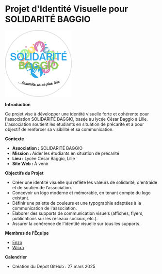 # Projet d'Identité Visuelle pour SOLIDARITÉ BAGGIO
<img src="assets/images/logo.png" width="220" height="auto" alt="Description de l'image">

**Introduction**

Ce projet vise à développer une identité visuelle forte et cohérente pour l'association SOLIDARITÉ BAGGIO, basée au lycée César Baggio à Lille. L'association soutient les étudiants en situation de précarité et a pour objectif de renforcer sa visibilité et sa communication.

**Contexte**

* **Association :** SOLIDARITÉ BAGGIO
* **Mission :** Aider les étudiants en situation de précarité
* **Lieu :** Lycée César Baggio, Lille
* **Site Web :** À venir

**Objectifs du Projet**

* Créer une identité visuelle qui reflète les valeurs de solidarité, d'entraide et de soutien de l'association.
* Concevoir un logo moderne et mémorable, en tenant compte du logo existant.
* Définir une palette de couleurs et une typographie adaptées à la communication de l'association.
* Élaborer des supports de communication visuels (affiches, flyers, publications sur les réseaux sociaux, etc.).
* Assurer la cohérence de l'identité visuelle sur tous les supports.

**Membres de l'Équipe**

* [Enzo](mailto:enzo.mensier@gmail.com)
* [Wicra](mailto:wicramachine@gmail.com)

**Calendrier**

* Création du Dêpot GitHub : 27 mars 2025
